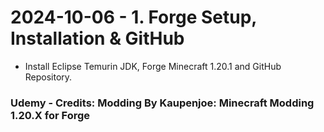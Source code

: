 # 2024-10-06 - 1. Forge Setup, Installation & GitHub

* Install Eclipse Temurin JDK, Forge Minecraft 1.20.1 and GitHub Repository.

### Udemy - Credits: Modding By Kaupenjoe: Minecraft Modding 1.20.X for Forge
